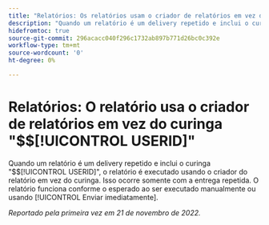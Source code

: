 ```yaml
---
title: "Relatórios: Os relatórios usam o criador de relatórios em vez do curinga $$USERID"
description: "Quando um relatório é um delivery repetido e inclui o curinga $$USERID, o relatório é executado usando o criador do relatório em vez do curinga. Isso ocorre somente com a entrega repetida. O relatório funciona conforme o esperado ao ser executado manualmente ou usando Enviar imediatamente."
hidefromtoc: true
source-git-commit: 296acacc040f296c1732ab897b771d26bc0c392e
workflow-type: tm+mt
source-wordcount: '0'
ht-degree: 0%

---
```



# Relatórios: O relatório usa o criador de relatórios em vez do curinga &quot;$$[!UICONTROL USERID]&quot;

Quando um relatório é um delivery repetido e inclui o curinga &quot;$$[!UICONTROL USERID]&quot;, o relatório é executado usando o criador do relatório em vez do curinga. Isso ocorre somente com a entrega repetida. O relatório funciona conforme o esperado ao ser executado manualmente ou usando [!UICONTROL Enviar imediatamente].

_Reportado pela primeira vez em 21 de novembro de 2022._

